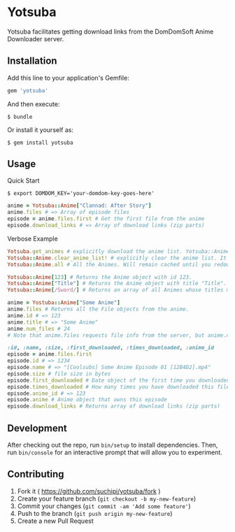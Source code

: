 # Yotsuba

Yotsuba facilitates getting download links from the DomDomSoft Anime Downloader server.

## Installation

Add this line to your application's Gemfile:

```ruby
gem 'yotsuba'
```

And then execute:

    $ bundle

Or install it yourself as:

    $ gem install yotsuba

## Usage

Quick Start

    $ export DOMDOM_KEY='your-domdom-key-goes-here'

```ruby
anime = Yotsuba::Anime["Clannad: After Story"]
anime.files # => Array of episode files
episode = anime.files.first # Get the first file from the anime
episode.download_links # => Array of download links (zip parts)
```

Verbose Example
```ruby
Yotsuba.get_animes # explicitly download the anime list. Yotsuba::Anime.all and Yotsuba::Anime[] call this automatically.
Yotsuba::Anime.clear_anime_list! # explicitly clear the anime list. It will be automatically cleared when you use get_animes so there's not often a reason to use this.
Yotsuba::Anime.all # All the Animes. Will remain cached until you redownload the list.

Yotsuba::Anime[123] # Returns the Anime object with id 123.
Yotsuba::Anime["Title"] # Returns the Anime object with title "Title".
Yotsuba::Anime[/Sword/] # Returns an array of all Animes whose titles match the supplied regexp.

anime = Yostuba::Anime["Some Anime"]
anime.files # Returns all the File objects from the anime.
anime.id # => 123
anime.title # => "Some Anime"
anime.num_files # 24
# Note that anime.files requests file info from the server, but anime.num_files does not, so it's faster than anime.files.length

:id, :name, :size, :first_downloaded, :times_downloaded, :anime_id
episode = anime.files.first
episode.id # => 1234
episode.name # => "[Coolsubs] Some Anime Episode 01 [12B4D2].mp4"
episode.size # file size in bytes
episode.first_downloaded # Date object of the first time you downloaded this file
episode.times_downloaded # How many times you have downloaded this file before
episode.anime_id # => 123
episode.anime # Anime object that owns this episode
episode.download_links # Returns array of download links (zip parts)
```

## Development

After checking out the repo, run `bin/setup` to install dependencies. Then, run `bin/console` for an interactive prompt that will allow you to experiment.

## Contributing

1. Fork it ( https://github.com/suchipi/yotsuba/fork )
2. Create your feature branch (`git checkout -b my-new-feature`)
3. Commit your changes (`git commit -am 'Add some feature'`)
4. Push to the branch (`git push origin my-new-feature`)
5. Create a new Pull Request
